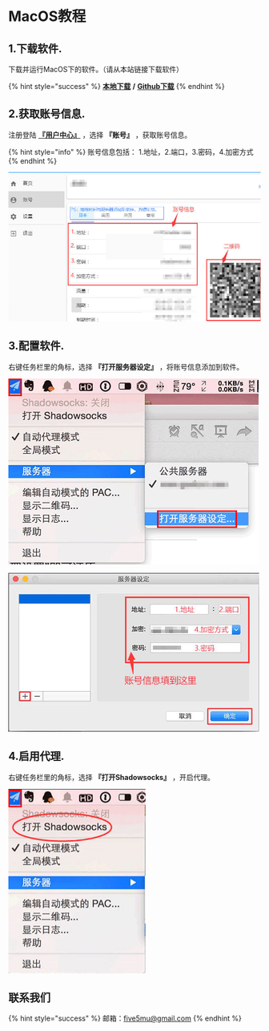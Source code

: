 # MacOS教程

## 1.下载软件.

下载并运行MacOS下的软件。（请从本站链接下载软件）

{% hint style="success" %}
[**本地下载**](https://dl.nordss.com/last_macos.zip)   **/**   [**Github下载**](https://github.com/shadowsocks/ShadowsocksX-NG/releases/download/v1.8.2/ShadowsocksX-NG.app.1.8.2.zip)
{% endhint %}

## 2.获取账号信息.

注册登陆 **​**[**『用户中心』**](../)**​** ，选择 **『账号』** ，获取账号信息。

{% hint style="info" %}
账号信息包括： 1.地址，2.端口，3.密码，4.加密方式
{% endhint %}

![](../.gitbook/assets/ss_user.jpg)

## 3.配置软件.

右键任务栏里的角标，选择 **『打开服务器设定』** ，将账号信息添加到软件。

![](../.gitbook/assets/ss_mac1.jpg)

![](../.gitbook/assets/ss_mac2.jpg)

## 4.启用代理.

右键任务栏里的角标，选择 **『打开Shadowsocks』** ，开启代理。

![](../.gitbook/assets/ss_mac3.jpg)

## 联系我们   <a id="lian-xi-wo-men"></a>

{% hint style="success" %}
邮箱：[five5mu@gmail.com](mailto:five5mu@gmail.com)​
{% endhint %}

